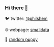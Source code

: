 ### Hi there 👋

🐦 twitter: [@philshem](https://twitter.com/phislhem)

🌐 webpage: [smalldata](https://smalldata.dev/#about)

🐶 [random puppy](https://source.unsplash.com/random/?puppy)

<!--
**philshem/philshem** is a ✨ _special_ ✨ repository because its `README.md` (this file) appears on your GitHub profile.

Here are some ideas to get you started:

- 🔭 I’m currently working on ...
- 🌱 I’m currently learning ...
- 👯 I’m looking to collaborate on ...
- 🤔 I’m looking for help with ...
- 💬 Ask me about ...
- 📫 How to reach me: ...
- 😄 Pronouns: ...
- ⚡ Fun fact: ...
-->
